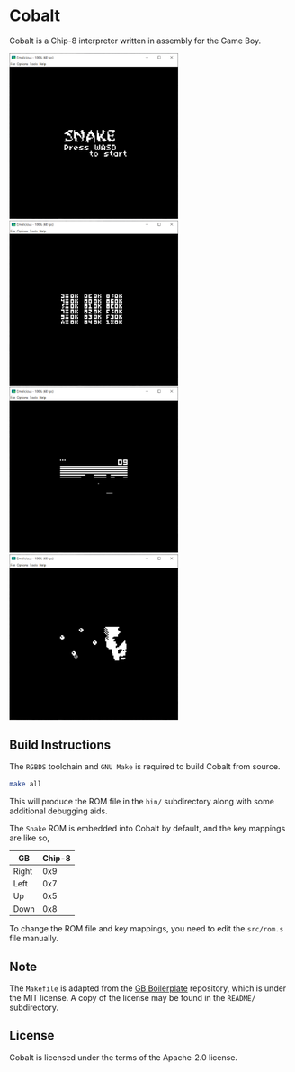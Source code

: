 # Cobalt

Cobalt is a Chip-8 interpreter written in assembly for the Game Boy.

<img src="./README/Snake.png" width="300" /> &nbsp;
<img src="./README/Corax Test ROM.png" width="300" /> &nbsp;
<img src="./README/Breakout.png" width="300" /> &nbsp;
<img src="./README/Trip8.png" width="300" /> &nbsp;

## Build Instructions

The `RGBDS` toolchain and `GNU Make` is required to build Cobalt from source.

```bash
make all
```

This will produce the ROM file in the `bin/` subdirectory along with some additional
debugging aids.

The `Snake` ROM is embedded into Cobalt by default, and the key mappings are like so,

| GB    | Chip-8 |
| ----- | ------ |
| Right | 0x9    |
| Left  | 0x7    |
| Up    | 0x5    |
| Down  | 0x8    |

To change the ROM file and key mappings, you need to edit the `src/rom.s` file manually.

## Note

The `Makefile` is adapted from the [GB Boilerplate](https://github.com/ISSOtm/gb-boilerplate/) repository, which is under the MIT license. A copy of the license may be found in the `README/` subdirectory.

## License

Cobalt is licensed under the terms of the Apache-2.0 license.

